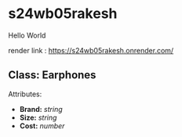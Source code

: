 # s24wb05rakesh
Hello World

render link : https://s24wb05rakesh.onrender.com/

## Class: Earphones

Attributes:
- **Brand:** *string*
- **Size:** *string*
- **Cost:** *number*
